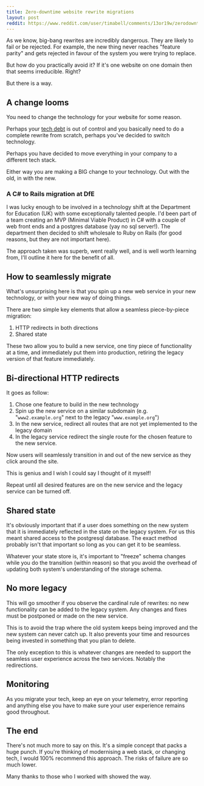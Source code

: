 ```yaml
---
title: Zero-downtime website rewrite migrations
layout: post
reddit: https://www.reddit.com/user/timabell/comments/13or19w/zerodowntime_website_rewrite_migrations/
---
```


As we know, big-bang rewrites are incredibly dangerous. They are likely to fail or be rejected. For example, the new thing never reaches "feature parity" and gets rejected in favour of the system you were trying to replace.

But how do you practically avoid it? If it's one website on one domain then that seems irreducible. Right?

But there is a way.

## A change looms

You need to change the technology for your website for some reason.

Perhaps your [tech debt](/2020/07/09/approaches-to-refactoring-and-technical-debt/) is out of control and you basically need to do a complete rewrite from scratch, perhaps you've decided to switch technology.

Perhaps you have decided to move everything in your company to a different tech stack.

Either way you are making a BIG change to your technology. Out with the old, in with the new.

### A C# to Rails migration at DfE

I was lucky enough to be involved in a technology shift at the Department for Education (UK) with some exceptionally talented people. I'd been part of a team creating an MVP (Minimal Viable Product) in C# with a couple of web front ends and a postgres database (yay no sql server!). The department then decided to shift wholesale to Ruby on Rails (for good reasons, but they are not important here).

The approach taken was superb, went really well, and is well worth learning from, I'll outline it here for the benefit of all.

## How to seamlessly migrate

What's unsurprising here is that you spin up a new web service in your new technology, or with your new way of doing things.

There are two simple key elements that allow a seamless piece-by-piece migration:

1. HTTP redirects in both directions
2. Shared state

These two allow you to build a new service, one tiny piece of functionality at a time, and immediately put them into production, retiring the legacy version of that feature immediately.

## Bi-directional HTTP redirects

It goes as follow:

1. Chose one feature to build in the new technology
2. Spin up the new service on a similar subdomain (e.g. "`www2.example.org`" next to the legacy "`www.example.org`")
3. In the new service, redirect all routes that are not yet implemented to the legacy domain
4. In the legacy service redirect the single route for the chosen feature to the new service.

Now users will seamlessly transition in and out of the new service as they click around the site.

This is genius and I wish I could say I thought of it myself!

Repeat until all desired features are on the new service and the legacy service can be turned off.

## Shared state

It's obviously important that if a user does something on the new system that it is immediately reflected in the state on the legacy system. For us this meant shared access to the postgresql database. The exact method probably isn't that important so long as you can get it to be seamless.

Whatever your state store is, it's important to "freeze" schema changes while you do the transition (within reason) so that you avoid the overhead of updating both system's understanding of the storage schema.

## No more legacy

This will go smoother if you observe the cardinal rule of rewrites: no new functionality can be added to the legacy system. Any changes and fixes must be postponed or made on the new service.

This is to avoid the trap where the old system keeps being improved and the new system can never catch up. It also prevents your time and resources being invested in something that you plan to delete.

The only exception to this is whatever changes are needed to support the seamless user experience across the two services. Notably the redirections.

## Monitoring

As you migrate your tech, keep an eye on your telemetry, error reporting and anything else you have to make sure your user experience remains good throughout.

## The end

There's not much more to say on this. It's a simple concept that packs a huge punch. If you're thinking of modernising a web stack, or changing tech, I would 100% recommend this approach. The risks of failure are so much lower.

Many thanks to those who I worked with showed the way.
